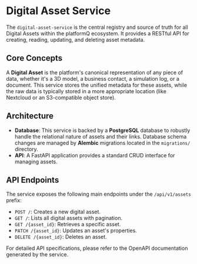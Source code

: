 # Digital Asset Service

The `digital-asset-service` is the central registry and source of truth for all Digital Assets within the platformQ ecosystem. It provides a RESTful API for creating, reading, updating, and deleting asset metadata.

## Core Concepts

A **Digital Asset** is the platform's canonical representation of any piece of data, whether it's a 3D model, a business contact, a simulation log, or a document. This service stores the unified metadata for these assets, while the raw data is typically stored in a more appropriate location (like Nextcloud or an S3-compatible object store).

## Architecture

*   **Database**: This service is backed by a **PostgreSQL** database to robustly handle the relational nature of assets and their links. Database schema changes are managed by **Alembic** migrations located in the `migrations/` directory.
*   **API**: A FastAPI application provides a standard CRUD interface for managing assets.

## API Endpoints

The service exposes the following main endpoints under the `/api/v1/assets` prefix:

*   `POST /`: Creates a new digital asset.
*   `GET /`: Lists all digital assets with pagination.
*   `GET /{asset_id}`: Retrieves a specific asset.
*   `PATCH /{asset_id}`: Updates an asset's properties.
*   `DELETE /{asset_id}`: Deletes an asset.

For detailed API specifications, please refer to the OpenAPI documentation generated by the service. 